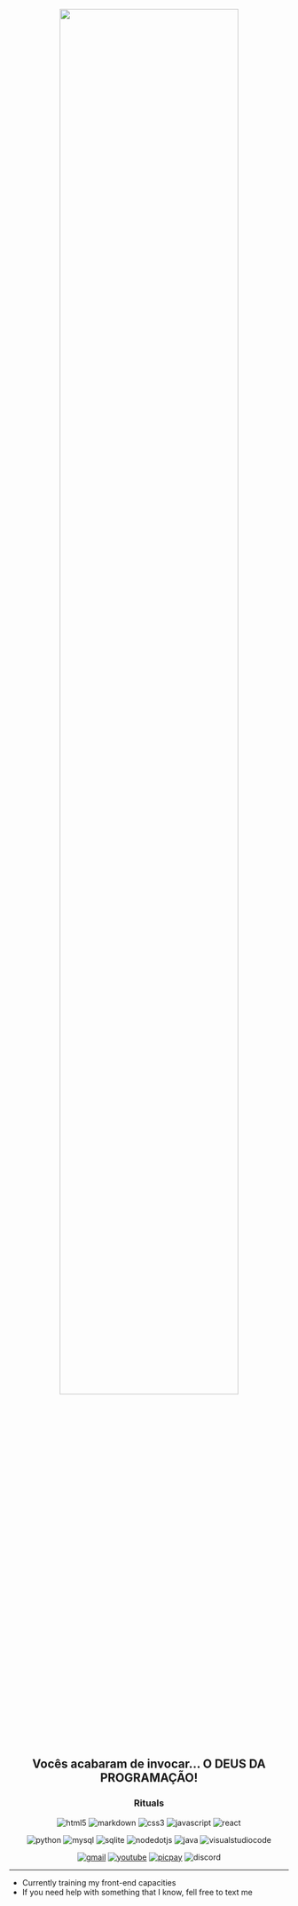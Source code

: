 <div align="center">
  
  [<img width="80%" src="deus-da-programacao.gif">](https://app.picpay.com/user/alaanvv)  
  ## Vocês acabaram de invocar... O DEUS DA PROGRAMAÇÃO!
  
  ### Rituals
  ![html5](https://img.shields.io/badge/html-%23323330?style=for-the-badge&logo=html5&logoColor=white)
  ![markdown](https://img.shields.io/badge/md-%23323330?style=for-the-badge&logo=markdown&logoColor=white)
  ![css3](https://img.shields.io/badge/css-%23323330?style=for-the-badge&logo=css3&logoColor=white)
  ![javascript](https://img.shields.io/badge/js-%23323330?style=for-the-badge&logo=javascript&logoColor=white)
  ![react](https://img.shields.io/badge/react-%23323330?style=for-the-badge&logo=react&logoColor=white)

  ![python](https://img.shields.io/badge/python-%23323330?style=for-the-badge&logo=python&logoColor=white)
  ![mysql](https://img.shields.io/badge/mysql-%23323330?style=for-the-badge&logo=mysql&logoColor=white)
  ![sqlite](https://img.shields.io/badge/sqlite-%23323330?style=for-the-badge&logo=sqlite&logoColor=white)
  ![nodedotjs](https://img.shields.io/badge/Node.js-%23323330?style=for-the-badge&logo=nodedotjs&logoColor=white)
  ![java](https://img.shields.io/badge/Java-%23323330?style=for-the-badge&logoColor=white)
  ![visualstudiocode](https://img.shields.io/badge/VSCode-%23323330?style=for-the-badge&logo=visualstudiocode&logoColor=white)

  [![gmail](https://img.shields.io/badge/Gmail-%23323330?style=for-the-badge&logo=gmail&logoColor=white)](mailto:alanzerababaca@gmail.com")
  [![youtube](https://img.shields.io/badge/YouTube-%23323330?style=for-the-badge&logo=youtube&logoColor=white)](https://youtube.com/@alaanvv)
  [![picpay](https://img.shields.io/badge/picpay-%23323330?style=for-the-badge&logo=picpay&logoColor=white)](https://app.picpay.com/user/alaanvv)
  ![discord](https://img.shields.io/badge/alaanvv_5148-%23323330?style=for-the-badge&logo=discord&logoColor=white)

  <hr>

</div>
 
 - Currently training my front-end capacities
 - If you need help with something that I know, fell free to text me
